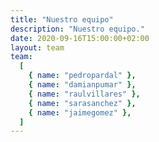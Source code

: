 ```yaml
---
title: "Nuestro equipo"
description: "Nuestro equipo."
date: 2020-09-16T15:00:00+02:00
layout: team
team:
  [
    { name: "pedropardal" },
    { name: "damianpumar" },
    { name: "raulvillares" },
    { name: "sarasanchez" },
    { name: "jaimegomez" },
  ]
---
```


